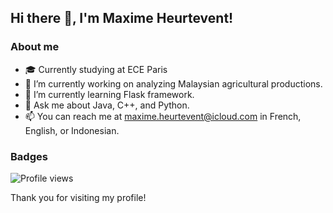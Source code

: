 ## Hi there 👋, I'm Maxime Heurtevent!

### About me
- 🎓 Currently studying at ECE Paris
- 🔭 I’m currently working on analyzing Malaysian agricultural productions.
- 🌱 I’m currently learning Flask framework.
- 💬 Ask me about Java, C++, and Python.
- 📫 You can reach me at maxime.heurtevent@icloud.com in French, English, or Indonesian.

### Badges
![Profile views](https://komarev.com/ghpvc/?username=Maxime-Hrt&color=brightgreen)

Thank you for visiting my profile!
